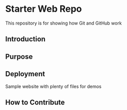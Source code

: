 # Starter Web Repo

This repository is for showing how Git and GitHub work


## Introduction

## Purpose

## Deployment

Sample website with plenty of files for demos

## How to Contribute
